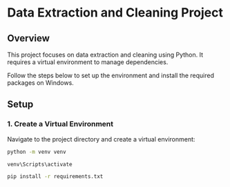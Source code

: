 # Data Extraction and Cleaning Project

## Overview

This project focuses on data extraction and cleaning using Python.
It requires a virtual environment to manage dependencies.

Follow the steps below to set up the environment and install the required packages on Windows.

## Setup

### 1. Create a Virtual Environment

Navigate to the project directory and create a virtual environment:

```bash
python -m venv venv
```

```bash
venv\Scripts\activate
```

```bash
pip install -r requirements.txt
```
